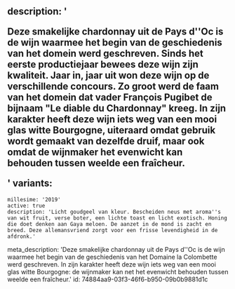 description: '<p>Deze smakelijke chardonnay uit de Pays d''Oc is de wijn waarmee het begin van de geschiedenis van het domein werd geschreven. Sinds het eerste productiejaar bewees deze wijn zijn kwaliteit. Jaar in, jaar uit won deze wijn op de verschillende concours. Zo groot werd de faam van het domein dat vader François Pugibet de bijnaam "Le diable du Chardonnay" kreeg. In zijn karakter heeft deze wijn iets weg van een mooi glas witte Bourgogne, uiteraard omdat gebruik wordt gemaakt van dezelfde druif, maar ook omdat de wijnmaker het evenwicht kan behouden tussen weelde een fraîcheur.</p>'
variants:
  -
    millesime: '2019'
    active: true
    description: 'Licht goudgeel van kleur. Bescheiden neus met aroma''s van wit fruit, verse boter, een lichte toast en licht exotisch. Honing die doet denken aan Gaya meloen. De aanzet in de mond is zacht en breed. Deze allemansvriend zorgt voor een frisse levendigheid in de afdronk.'
meta_description: 'Deze smakelijke chardonnay uit de Pays d''Oc is de wijn waarmee het begin van de geschiedenis van het Domaine la Colombette werd geschreven. In zijn karakter heeft deze wijn iets weg van een mooi glas witte Bourgogne: de wijnmaker kan net het evenwicht behouden tussen weelde een fraîcheur.'
id: 74884aa9-03f3-46f6-b950-09b0b9881d1c

